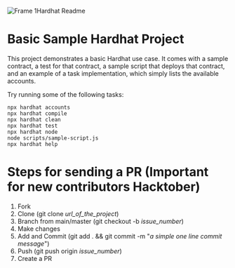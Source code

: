 ![Frame 1Hardhat Readme](https://user-images.githubusercontent.com/89431059/193464765-20d71382-026c-41a0-ae5d-0ade536de48e.png)

# Basic Sample Hardhat Project

This project demonstrates a basic Hardhat use case. It comes with a sample contract, a test for that contract, a sample script that deploys that contract, and an example of a task implementation, which simply lists the available accounts.

Try running some of the following tasks:

```shell
npx hardhat accounts
npx hardhat compile
npx hardhat clean
npx hardhat test
npx hardhat node
node scripts/sample-script.js
npx hardhat help
```

# Steps for sending a PR (Important for new contributors **Hacktober**) 


1. Fork
2. Clone (git clone *url_of_the_project*)
3. Branch from main/master (git checkout -b *issue_number*)
4. Make changes 
5. Add and Commit (git add . && git commit -m "*a simple one line commit message*")
6. Push (git push origin *issue_number*)
7. Create a PR
